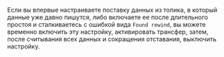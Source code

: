 Если вы впервые настраиваете поставку данных из топика, в который данные уже давно пишутся, либо включаете ее после длительного простоя и сталкиваетесь с ошибкой вида `Found rewind`, вы можете временно включить эту настройку, активировать трансфер, затем, после считывания всех данных и сокращения отставания, выключить настройку.